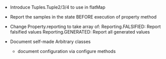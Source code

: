 - Introduce Tuples.Tuple2/3/4 to use in flatMap

- Report the samples in the state BEFORE execution of property method

- Change Property.reporting to take array of:
    Reporting.FALSIFIED: Report falsified values
    Reporting.GENERATED: Report all generated values

- Document self-made Arbitrary classes
  - document configuration via configure methods
